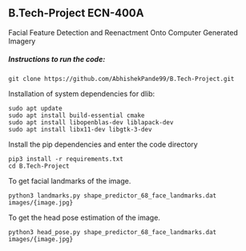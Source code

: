 ## B.Tech-Project ECN-400A

Facial Feature Detection and Reenactment Onto Computer Generated Imagery

##### Instructions to run the code:
```
git clone https://github.com/AbhishekPande99/B.Tech-Project.git
```

Installation of system dependencies for dlib:
```
sudo apt update
sudo apt install build-essential cmake
sudo apt install libopenblas-dev liblapack-dev 
sudo apt install libx11-dev libgtk-3-dev
```

Install the pip dependencies and enter the code directory
```
pip3 install -r requirements.txt
cd B.Tech-Project
```

To get facial landmarks of the image.
```
python3 landmarks.py shape_predictor_68_face_landmarks.dat images/{image.jpg} 
```

To get the head pose estimation of the image.
```
python3 head_pose.py shape_predictor_68_face_landmarks.dat images/{image.jpg}
```
